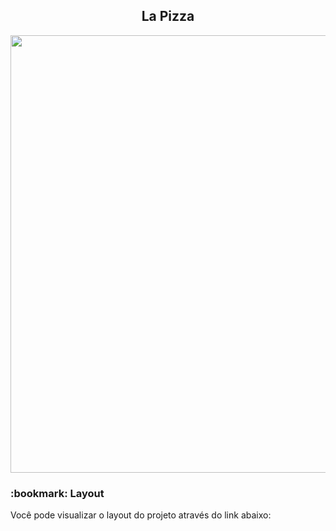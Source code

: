 
<h2 align="center">La Pizza</h2>

<div align="center">
<img src="https://user-images.githubusercontent.com/81976280/164566096-26136224-c34f-46ae-a091-aee6111bcb51.png"width="700px"/>
</div>

<h3>:bookmark: Layout</h3>
<p>Você pode visualizar o layout do projeto através do link abaixo:</p>
